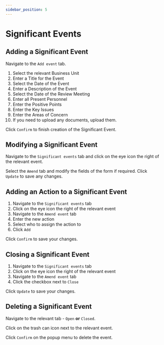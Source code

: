 ```yaml
---
sidebar_position: 5
---
```

# Significant Events

## Adding a Significant Event

Navigate to the `Add event` tab.

1. Select the relevant Business Unit
2. Enter a Title for the Event
3. Select the Date of the Event
4. Enter a Description of the Event
5. Select the Date of the Review Meeting
6. Enter all Present Personnel
7. Enter the Positive Points
8. Enter the Key Issues
9. Enter the Areas of Concern
10. If you need to upload any documents, upload them.

Click `Confirm` to finish creation of the Significant Event.

## Modifying a Significant Event

Navigate to the `Significant events` tab and click on the eye icon the right of the relevant event.

Select the `Amend` tab and modify the fields of the form if required. Click `Update` to save any changes.

## Adding an Action to a Significant Event

1. Navigate to the `Significant events` tab
2. Click on the eye icon the right of the relevant event
3. Navigate to the `Amend event` tab
4. Enter the new action
5. Select who to assign the action to
6. Click `Add`

Click `Confirm` to save your changes.

## Closing a Significant Event

1. Navigate to the `Significant events` tab
2. Click on the eye icon the right of the relevant event
3. Navigate to the `Amend event` tab
4. Click the checkbox next to `Close`

Click `Update` to save your changes.

## Deleting a Significant Event

Navigate to the relevant tab - `Open` **or** `Closed`.

Click on the trash can icon next to the relevant event.

Click `Confirm` on the popup menu to delete the event.
